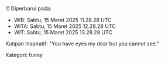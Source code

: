 ⏰ Diperbarui pada:
- WIB: Sabtu, 15 Maret 2025 11.28.28 UTC
- WITA: Sabtu, 15 Maret 2025 12.28.28 UTC
- WIT: Sabtu, 15 Maret 2025 13.28.28 UTC

Kutipan Inspiratif:
"You have eyes my dear but you cannot see."


Kategori: funny

